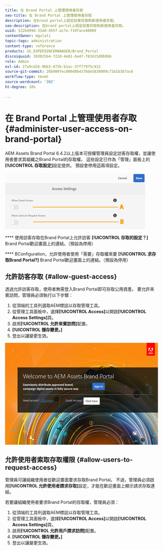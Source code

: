 ```yaml
---
title: 在 Brand Portal 上管理使用者存取
seo-title: 在 Brand Portal 上管理使用者存取
description: 在brand portal上設定訪客存取和新使用者存取。
seo-description: 在brand portal上設定訪客存取和新使用者存取。
uuid: 522b499d-33a0-455f-ac7e-719face48009
contentOwner: mgulati
topic-tags: administration
content-type: reference
products: SG_EXPERIENCEMANAGER/Brand_Portal
discoiquuid: 393025b4-722d-4e81-8a47-f83415d0b9b6
role: Admin
exl-id: 27a9cd26-9bb3-473b-b1ac-37f77975c912
source-git-commit: 26b009fec800d9b437bde5838009c71b1b3b7ac6
workflow-type: tm+mt
source-wordcount: '302'
ht-degree: 10%

---
```


# 在 Brand Portal 上管理使用者存取 {#administer-user-access-on-brand-portal}

AEM Assets Brand Portal 6.4.2以上版本可授權管理員設定訪客存取權，並讓使用者要求其組織之Brand Portal的存取權。 這些設定已作為「管理」面板上的&#x200B;**[!UICONTROL 存取設定]**&#x200B;設定提供。 預設會停用這兩項設定。

![](assets/access-configs.png)

****   使用訪客存取在Brand Portal上允許訪客 **[!UICONTROL 存取的設定？]** Brand Portal歡迎畫面上的連結。（預設為停用）

****   BConfiguration，允許使用者使用「需要」存取權來要 **[!UICONTROL 求存取Brand Portal?]** Brand Portal歡迎畫面上的連結。（預設為停用）

## 允許訪客存取 {#allow-guest-access}

透過允許訪客存取，使用者無需登入Brand Portal即可存取公用資產。
要允許來賓訪問，管理員必須執行以下步驟：

1. 從頂端的工具列選取AEM標誌以存取管理工具。
1. 從管理工具面板中，選擇&#x200B;**[!UICONTROL Access]**&#x200B;以開啟&#x200B;**[!UICONTROL Access Settings]**&#x200B;頁。
1. 啟用&#x200B;**[!UICONTROL 允許來賓訪問]**&#x200B;配置。
1. **[!UICONTROL 儲存變更。]**
1. 登出以讓變更生效。

![](assets/bp-welcome-screen.png)

## 允許使用者索取存取權限 {#allow-users-to-request-access}

管理員可讓組織使用者從歡迎畫面要求存取Brand Portal。 不過，管理員必須啟用&#x200B;**[!UICONTROL 允許使用者請求存取]**&#x200B;設定，才能在歡迎畫面上顯示請求存取連結。

若要讓組織使用者要求Brand Portal的存取權，管理員必須：

1. 從頂端的工具列選取AEM標誌以存取管理工具。
1. 從管理工具面板中，選擇&#x200B;**[!UICONTROL Access]**&#x200B;以開啟&#x200B;**[!UICONTROL Access Settings]**&#x200B;頁。
1. 啟用&#x200B;**[!UICONTROL 允許用戶請求訪問]**&#x200B;配置。
1. **[!UICONTROL 儲存變更。]**
1. 登出以讓變更生效。
